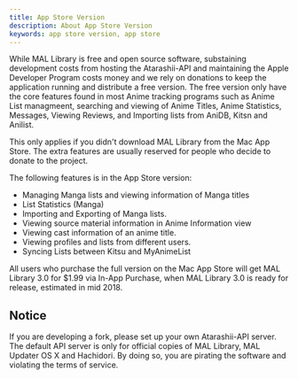 ```yaml
---
title: App Store Version
description: About App Store Version
keywords: app store version, app store
---
```

While MAL Library is free and open source software, substaining development costs from hosting the Atarashii-API and maintaining the Apple Developer Program costs money and we rely on donations to keep the application running and distribute a free version. The free version only have the core features found in most Anime tracking programs such as Anime List managmeent, searching and viewing of Anime Titles, Anime Statistics, Messages, Viewing Reviews, and Importing lists from AniDB, Kitsn and Anilist.

This only applies if you didn't download MAL Library from the Mac App Store. The extra features are usually reserved for people who decide to donate to the project.

The following features is in the App Store version:
* Managing Manga lists and viewing information of Manga titles
* List Statistics (Manga)
* Importing and Exporting of Manga lists.
* Viewing source material information in Anime Information view
* Viewing cast information of an anime title.
* Viewing profiles and lists from different users.
* Syncing Lists between Kitsu and MyAnimeList

All users who purchase the full version on the Mac App Store will get MAL Library 3.0 for $1.99 via In-App Purchase, when MAL Library 3.0 is ready for release, estimated in mid 2018.

## Notice
If you are developing a fork, please set up your own Atarashii-API server. The default API server is only for official copies of MAL Library, MAL Updater OS X and Hachidori. By doing so, you are pirating the software and violating the terms of service.
